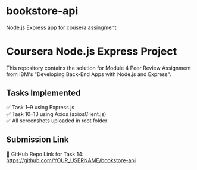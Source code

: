 # bookstore-api
Node.js Express app for cousera assingment
# Coursera Node.js Express Project

This repository contains the solution for Module 4 Peer Review Assignment from IBM's "Developing Back-End Apps with Node.js and Express".

## Tasks Implemented

✅ Task 1–9 using Express.js  
✅ Task 10–13 using Axios (axiosClient.js)  
✅ All screenshots uploaded in root folder

## Submission Link

📎 GitHub Repo Link for Task 14:  
https://github.com/YOUR_USERNAME/bookstore-api 
